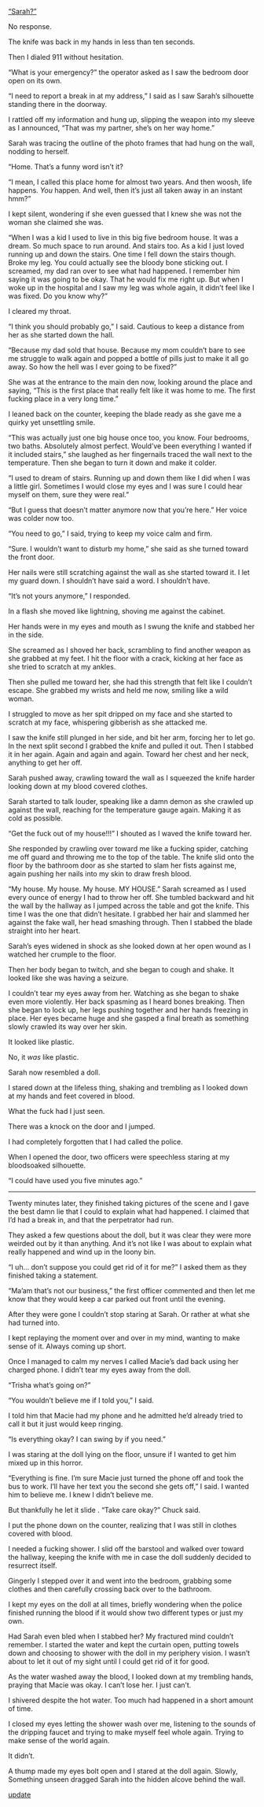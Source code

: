 [“Sarah?”](https://www.reddit.com/r/nosleep/comments/wf81kv/i_found_a_life_size_doll_inside_the_walls_of_my/?utm_source=share&utm_medium=ios_app&utm_name=iossmf)

No response. 

The knife was back in my hands in less than ten seconds. 

Then I dialed 911 without hesitation. 

“What is your emergency?” the operator asked as I saw the bedroom door open on its own. 

“I need to report a break in at my address,” I said as I saw Sarah’s silhouette standing there in the doorway. 

I rattled off my information and hung up, slipping the weapon into my sleeve as I announced, “That was my partner, she’s on her way home.” 

Sarah was tracing the outline of the photo frames that had hung on the wall, nodding to herself. 

“Home. That’s a funny word isn’t it?

“I mean, I called this place home for almost two years. And then woosh, life happens. *You* happen. And well, then it’s just all taken away in an instant hmm?” 

I kept silent, wondering if she even guessed that I knew she was not the woman she claimed she was. 

“When I was a kid I used to live in this big five bedroom house. It was a dream. So much space to run around. And stairs too. As a kid I just loved running up and down the stairs. One time I fell down the stairs though. Broke my leg. You could actually see the bloody bone sticking out. I screamed, my dad ran over to see what had happened. I remember him saying it was going to be okay. That he would fix me right up. But when I woke up in the hospital and I saw my leg was whole again, it didn’t feel like I was fixed. Do you know why?”

I cleared my throat. 

“I think you should probably go,” I said. Cautious to keep a distance from her as she started down the hall.

“Because my dad sold that house. Because my mom couldn’t bare to see me struggle to walk again and popped a bottle of pills just to make it all go away. So how the hell was I ever going to be fixed?” 


 She was at the entrance to the main den now, looking around the place and saying, “This is the first place that really felt like it was home to me. The first fucking place in a very long time.”

I leaned back on the counter, keeping the blade ready as she gave me a quirky yet unsettling smile. 

“This was actually just one big house once too, you know. Four bedrooms, two baths. Absolutely almost perfect. Would’ve been everything I wanted if it included stairs,” she laughed as her fingernails traced the wall next to the temperature. Then she began to turn it down and make it colder. 

“I used to dream of stairs. Running up and down them like I did when I was a little girl. Sometimes I would close my eyes and I was sure I could hear myself on them, sure they were real.” 

“But I guess that doesn’t matter anymore now that you’re here.” Her voice was colder now too. 

“You need to go,” I said, trying to keep my voice calm and firm. 

“Sure. I wouldn’t want to disturb my home,” she said as she turned toward the front door. 



Her nails were still scratching against the wall as she started toward it. I let my guard down. I shouldn’t have said a word. I shouldn’t have.

“It’s not yours anymore,” I responded.  

In a flash she moved like lightning, shoving me against the cabinet. 

Her hands were in my eyes and mouth as I swung the knife and stabbed her in the side. 

She screamed as I shoved her back, scrambling to find another weapon as she grabbed at my feet. I hit the floor with a crack, kicking at her face as she tried to scratch at my ankles. 

Then she pulled me toward her, she had this strength that felt like I couldn’t escape. She grabbed my wrists and held me now, smiling like a wild woman. 

I struggled to move as her spit dripped on my face and she started to scratch at my face, whispering gibberish as she attacked me. 

I saw the knife still plunged in her side, and bit her arm, forcing her to let go. In the next split second I grabbed the knife and pulled it out. Then I stabbed it in her again. Again and again and again. Toward her chest and her neck, anything to get her off. 

Sarah pushed away, crawling toward the wall as I squeezed the knife harder looking down at my blood covered clothes. 

Sarah started to talk louder, speaking like a damn demon as she crawled up against the wall, reaching for the temperature gauge again. Making it as cold as possible.

“Get the fuck out of my house!!!” I shouted as I waved the knife toward her. 

She responded by crawling over toward me like a fucking spider, catching me off guard and throwing me to the top of the table. The knife slid onto the floor by the bathroom door as she started to slam her fists against me, again pushing her nails into my skin to draw fresh blood. 

“My house. My house. My house. MY HOUSE.” Sarah screamed as I used every ounce of energy I had to throw her off. She tumbled backward and hit the wall by the hallway as I jumped across the table and got the knife.  This time I was the one that didn’t hesitate. I grabbed her hair and slammed her against the fake wall, her head smashing through. Then I stabbed the blade straight into her heart. 

Sarah’s eyes widened in shock as she looked down at her open wound as I watched her crumple to the floor. 

Then her body began to twitch, and she began to cough and shake. It looked like she was having a seizure. 

I couldn’t tear my eyes away from her. Watching as she began to shake even more violently. Her back spasming as I heard bones breaking. Then she began to lock up, her legs pushing together and her hands freezing in place. Her eyes became huge and she gasped a final breath as something slowly crawled its way over her skin. 

It looked like plastic. 

No, it *was* like plastic. 

Sarah now resembled a doll. 

I stared down at the lifeless thing, shaking and trembling as I looked down at my hands and feet covered in blood. 

What the fuck had I just seen. 

There was a knock on the door and I jumped. 

I had completely forgotten that I had called the police. 

When I opened the door, two officers were speechless staring at my bloodsoaked silhouette. 

“I could have used you five minutes ago.”

______

Twenty minutes later, they finished taking pictures of the scene and I gave the best damn lie that I could to explain what had happened. I claimed that I’d had a break in, and that the perpetrator had run. 

They asked a few questions about the doll, but it was clear they were more weirded out by it than anything. And it’s not like I was about to explain what really happened and wind up in the loony bin. 

“I uh… don’t suppose you could get rid of it for me?” I asked them as they finished taking a statement. 

“Ma’am that’s not our business,” the first officer commented and then let me know that they would keep a car parked out front until the evening. 

After they were gone I couldn’t stop staring at Sarah. Or rather at what she had turned into. 

I kept replaying the moment over and over in my mind, wanting to make sense of it. Always coming up short. 

Once I managed to calm my nerves I called Macie’s dad back using her charged phone. I didn’t tear my eyes away from the doll. 

“Trisha what’s going on?” 

“You wouldn’t believe me if I told you,” I said. 

I told him that Macie had my phone and he admitted he’d already tried to call it but it just would keep ringing. 

“Is everything okay? I can swing by if you need.” 

I was staring at the doll lying on the floor, unsure if I wanted to get him mixed up in this horror. 

“Everything is fine. I’m sure Macie just turned the phone off and took the bus to work. I’ll have her text you the second she gets off,” I said. I wanted him to believe me. I knew I didn’t believe me. 

But thankfully he let it slide . “Take care okay?” Chuck said. 

I put the phone down on the counter, realizing that I was still in clothes covered with blood. 

I needed a fucking shower. 
I slid off the barstool and walked over toward the hallway, keeping the knife with me in case the doll suddenly decided to resurrect itself. 

Gingerly I stepped over it and went into the bedroom, grabbing some clothes and then carefully crossing back over to the bathroom. 

I kept my eyes on the doll at all times, briefly wondering when the police finished running the blood if it would show two different types or just my own. 

Had Sarah even bled when I stabbed her? My fractured mind couldn’t remember. I started the water and kept the curtain open, putting towels down and choosing to shower with the doll in my
periphery vision. I wasn’t about to let it out of my sight until I could get rid of it for good. 

As the water washed away the blood, I looked down at my trembling hands, praying that Macie was okay. I can’t lose her. I just can’t. 

I shivered despite the hot water. Too much had happened in a short amount of time. 

I closed my eyes letting the shower wash over me, listening to the sounds of the dripping faucet and trying to make myself feel whole again. Trying to make sense of the world again. 

It didn’t. 

A thump made my eyes bolt open and I stared at the doll again. 
Slowly, Something unseen dragged Sarah into the hidden alcove behind the wall.

[update](https://www.reddit.com/r/nosleep/comments/wgymtk/i_found_a_life_size_doll_inside_the_walls_of_my/?utm_source=share&utm_medium=ios_app&utm_name=iossmf)